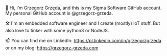 👋 Hi, I’m Grzegorz Grzęda, 
and this is my Sigma Software GitHub account. My personal GitHub account is @grzegorz-grzeda.

🛠️ I'm an embedded software engineer and I create (mostly) IoT stuff. But also love to tinker with some python3 or NodeJS.

📫 You can find me on LinkedIn: https://pl.linkedin.com/in/grzegorzgrzeda or on my blog: https://grzegorz-grzeda.com
